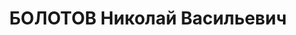 ---
title: БОЛОТОВ Николай Васильевич
description: 'Род. в 1898, Воронежская обл., Русско-Хавский р-н [Рождественско-Хавский?],
  с. Н. Катуховка, русский. Проживал: г. Казань. Преподаватель, Казанский юридический
  институт.

  Арестован 28.06.1937. Обв. по ст. 58-8, 58-11. Приговор: Верховный суд СССР, 14.09.1937
  – 10 лет лишения свободы.

  Реабилитирован 30.12.1939'
---